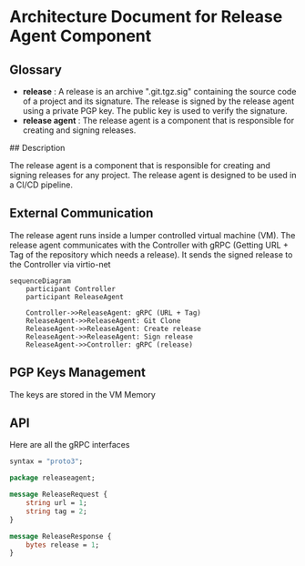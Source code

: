 # Architecture Document for Release Agent Component

## Glossary

- **release** : A release is an archive ".git.tgz.sig" containing the source code of a project and its signature. The release is signed by the release agent using a private PGP key. The public key is used to verify the signature.
- **release agent** : The release agent is a component that is responsible for creating and signing releases.


## Description

The release agent is a component that is responsible for creating and signing releases for any project. The release agent is designed to be used in a CI/CD pipeline.

## External Communication 

The release agent runs inside a lumper controlled virtual machine (VM).
The release agent communicates with the Controller with gRPC (Getting URL + Tag of the repository which needs a release).
It sends the signed release to the Controller via virtio-net

```mermaid
sequenceDiagram
    participant Controller
    participant ReleaseAgent

    Controller->>ReleaseAgent: gRPC (URL + Tag)
    ReleaseAgent->>ReleaseAgent: Git Clone
    ReleaseAgent->>ReleaseAgent: Create release
    ReleaseAgent->>ReleaseAgent: Sign release
    ReleaseAgent->>Controller: gRPC (release)
```

## PGP Keys Management

The keys are stored in the VM Memory

## API 

Here are all the gRPC interfaces 
```protobuf
syntax = "proto3";

package releaseagent;

message ReleaseRequest {
    string url = 1;
    string tag = 2;
}

message ReleaseResponse {
    bytes release = 1;
}
```
